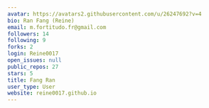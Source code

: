 ```yaml
---
avatar: https://avatars2.githubusercontent.com/u/26247692?v=4
bio: Ran Fang (Reine)
email: m.fortitudo.fr@gmail.com
followers: 14
following: 9
forks: 2
login: Reine0017
open_issues: null
public_repos: 27
stars: 5
title: Fang Ran
user_type: User
website: reine0017.github.io
---
```

